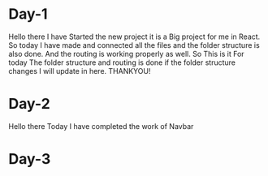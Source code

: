 # Day-1 
Hello there I have Started the new project it is a Big project for me in React. So today I have made and connected all the files and the folder structure is also done.
And the routing is working properly as well. So This is it For today The folder structure and routing is done if the folder structure changes I will update in here.
THANKYOU!

# Day-2
Hello there Today I have completed the work of Navbar

# Day-3

